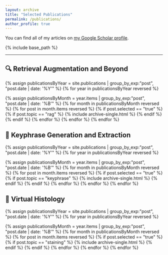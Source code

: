 ```yaml
---
layout: archive
title: "Selected Publications"
permalink: /publications/
author_profile: true
---
```


You can find all of my articles on <a href="https://scholar.google.com/citations?user=vu1pDZgAAAAJ" target="_blank">my Google Scholar profile</a>.

{% include base_path %}

---

## 🔍 Retrieval Augmentation and Beyond

{% assign publicationsByYear = site.publications | group_by_exp:"post", "post.date | date: '%Y'" %}
{% for year in publicationsByYear reversed %}
<!--   <h1 style="margin: 1.5em 0px -0.5em; padding: 0px; color: brown;">{{ year.name }}</h1> -->
  {% assign publicationsByMonth = year.items | group_by_exp:"post", "post.date | date: '%B'" %}
  {% for month in publicationsByMonth reversed %}
    {% for post in month.items reversed %}
      {% if post.selected == "true" %}
        {% if post.topic == "rag" %}
          {% include archive-single.html %}
        {% endif %}
      {% endif %}
    {% endfor %}
  {% endfor %}
{% endfor %}

## 📌 Keyphrase Generation and Extraction

{% assign publicationsByYear = site.publications | group_by_exp:"post", "post.date | date: '%Y'" %}
{% for year in publicationsByYear reversed %}
<!--   <h1 style="margin: 1.5em 0px -0.5em; padding: 0px; color: brown;">{{ year.name }}</h1> -->
  {% assign publicationsByMonth = year.items | group_by_exp:"post", "post.date | date: '%B'" %}
  {% for month in publicationsByMonth reversed %}
    {% for post in month.items reversed %}
      {% if post.selected == "true" %}
        {% if post.topic == "keyphrase" %}
          {% include archive-single.html %}
        {% endif %}
      {% endif %}
    {% endfor %}
  {% endfor %}
{% endfor %}

## 🔬 Virtual Histology

{% assign publicationsByYear = site.publications | group_by_exp:"post", "post.date | date: '%Y'" %}
{% for year in publicationsByYear reversed %}
<!--   <h1 style="margin: 1.5em 0px -0.5em; padding: 0px; color: brown;">{{ year.name }}</h1> -->
  {% assign publicationsByMonth = year.items | group_by_exp:"post", "post.date | date: '%B'" %}
  {% for month in publicationsByMonth reversed %}
    {% for post in month.items reversed %}
      {% if post.selected == "true" %}
        {% if post.topic == "staining" %}
          {% include archive-single.html %}
        {% endif %}
      {% endif %}
    {% endfor %}
  {% endfor %}
{% endfor %}


<!-- <h1 style="margin: 1.25em 0px -0.5em; padding: 0px; color: brown;">Theses</h1>
{% for post in site.publications reversed %}
  {% if post.venue == "UCLA Electronic Theses and Dissertations" %}
    {% include archive-single.html %}
  {% endif %}
{% endfor %} -->
